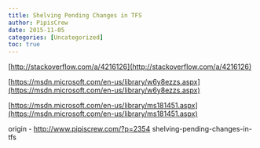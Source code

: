 ```yaml
---
title: Shelving Pending Changes in TFS
author: PipisCrew
date: 2015-11-05
categories: [Uncategorized]
toc: true
---
```


[http://stackoverflow.com/a/4216126](http://stackoverflow.com/a/4216126)

[https://msdn.microsoft.com/en-us/library/w6y8ezzs.aspx](https://msdn.microsoft.com/en-us/library/w6y8ezzs.aspx)

[https://msdn.microsoft.com/en-us/library/ms181451.aspx](https://msdn.microsoft.com/en-us/library/ms181451.aspx)

origin - http://www.pipiscrew.com/?p=2354 shelving-pending-changes-in-tfs
